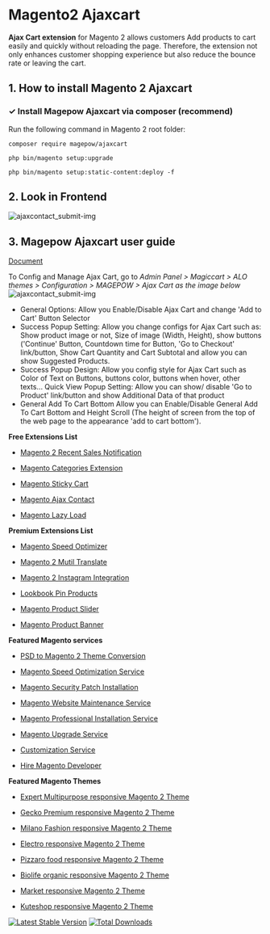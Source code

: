 # Magento2 Ajaxcart
**Ajax Cart extension** for Magento 2 allows customers Add products to cart easily and quickly without reloading the page. Therefore, the extension not only enhances customer shopping experience but also reduce the bounce rate or leaving the cart.

## 1. How to install Magento 2 Ajaxcart
### ✓ Install Magepow Ajaxcart via composer (recommend)
Run the following command in Magento 2 root folder:

`composer require magepow/ajaxcart`

`php bin/magento setup:upgrade`

`php bin/magento setup:static-content:deploy -f`

## 2. Look in Frontend
![ajaxcontact_submit-img](https://github.com/magepow/magento2-ajaxcart/blob/master/media/ajaxcart_frontend.png)

## 3. Magepow Ajaxcart user guide
[Document](https://docs.alothemes.com/m2/theme/gecko/#sub72)

To Config and Manage Ajax Cart, go to *Admin Panel > Magiccart > ALO themes > Configuration > MAGEPOW > Ajax Cart as the image below*
![ajaxcontact_submit-img](https://github.com/magepow/magento2-ajaxcart/blob/master/media/ajaxcart_backend.png)

- General Options: Allow you Enable/Disable Ajax Cart and change 'Add to Cart' Button Selector
- Success Popup Setting: Allow you change configs for Ajax Cart such as: Show product image or not, Size of image (Width, Height), show buttons ('Continue' Button, Countdown time for Button, 'Go to Checkout' link/button, Show Cart Quantity and Cart Subtotal and allow you can show Suggested Products.
- Success Popup Design: Allow you config style for Ajax Cart such as Color of Text on Buttons, buttons color, buttons when hover, other texts...
Quick View Popup Setting: Allow you can show/ disable 'Go to Product' link/button and show Additional Data of that product
- General Add To Cart Bottom
Allow you can Enable/Disable General Add To Cart Bottom and Height Scroll (The height of screen from the top of the web page to the appearance 'add to cart bottom').

**Free Extensions List**

* [Magento 2 Recent Sales Notification](https://magepow.com/magento-2-recent-sales-notification.html)

* [Magento Categories Extension](https://magepow.com/magento-categories-extension.html)

* [Magento Sticky Cart](https://magepow.com/magento-sticky-cart.html)

* [Magento Ajax Contact](https://magepow.com/magento-ajax-contact-form.html)

* [Magento Lazy Load](https://magepow.com/magento-lazy-load.html)

**Premium Extensions List**

* [Magento Speed Optimizer](https://magepow.com/magento-speed-optimizer.html)

* [Magento 2 Mutil Translate](https://magepow.com/magento-multi-translate.html)

* [Magento 2 Instagram Integration](https://magepow.com/magento-2-instagram.html)

* [Lookbook Pin Products](https://magepow.com/lookbook-pin-products.html)

* [Magento Product Slider](https://magepow.com/magento-product-slider.html)

* [Magento Product Banner](https://magepow.com/magento-banner-slider.html)

**Featured Magento services**

* [PSD to Magento 2 Theme Conversion](https://magepow.com/psd-to-magento-theme-conversion.html)

* [Magento Speed Optimization Service](https://magepow.com/magento-speed-optimization-service.html)

* [Magento Security Patch Installation](https://magepow.com/magento-security-patch-installation.html)

* [Magento Website Maintenance Service](https://magepow.com/website-maintenance-service.html)

* [Magento Professional Installation Service](https://magepow.com/professional-installation-service.html)

* [Magento Upgrade Service](https://magepow.com/magento-upgrade-service.html)

* [Customization Service](https://magepow.com/customization-service.html)

* [Hire Magento Developer](https://magepow.com/hire-magento-developer.html)

**Featured Magento Themes**

* [Expert Multipurpose responsive Magento 2 Theme](https://1.envato.market/c/1314680/275988/4415?u=https://themeforest.net/item/expert-premium-responsive-magento-2-and-1-support-rtl-magento-2-/21667789)

* [Gecko Premium responsive Magento 2 Theme](https://1.envato.market/c/1314680/275988/4415?u=https://themeforest.net/item/gecko-responsive-magento-2-theme-rtl-supported/24677410)

* [Milano Fashion responsive Magento 2 Theme](https://1.envato.market/c/1314680/275988/4415?u=https://themeforest.net/item/milano-fashion-responsive-magento-1-2-theme/12141971)

* [Electro responsive Magento 2 Theme](https://1.envato.market/c/1314680/275988/4415?u=https://themeforest.net/item/electro-responsive-magento-1-2-theme/17042067)

* [Pizzaro food responsive Magento 2 Theme](https://1.envato.market/c/1314680/275988/4415?u=https://themeforest.net/item/pizzaro-food-responsive-magento-1-2-theme/19438157)

* [Biolife organic responsive Magento 2 Theme](https://1.envato.market/c/1314680/275988/4415?u=https://themeforest.net/item/biolife-organic-food-magento-2-theme-rtl-supported/25712510)

* [Market responsive Magento 2 Theme](https://1.envato.market/c/1314680/275988/4415?u=https://themeforest.net/item/market-responsive-magento-2-theme/22997928)

* [Kuteshop responsive Magento 2 Theme](https://1.envato.market/c/1314680/275988/4415?u=https://themeforest.net/item/kuteshop-multipurpose-responsive-magento-1-2-theme/12985435)

[![Latest Stable Version](https://poser.pugx.org/magepow/ajaxcart/v/stable)](https://packagist.org/packages/magepow/ajaxcart)
[![Total Downloads](https://poser.pugx.org/magepow/ajaxcart/downloads)](https://packagist.org/packages/magepow/ajaxcart)
